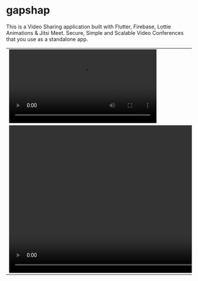 # gapshap

This is a Video Sharing application built with Flutter, Firebase, Lottie Animations & Jitsi Meet. Secure, Simple and Scalable Video Conferences that you use as a standalone app.

<!-- ## Login Preview
https://user-images.githubusercontent.com/74100292/190270404-1200c699-b5e4-40f0-917c-dba8423d4131.mp4

## Join Meeting Preview
https://user-images.githubusercontent.com/74100292/190270437-5c6e9f2a-fe7b-4c39-aa45-ba00f20bf52f.mp4

## Create Meeting Preview
https://user-images.githubusercontent.com/74100292/190270449-bfbaf46f-213d-4a04-b0a8-2745a5aa0c89.mp4

## Meeting History Preview
https://user-images.githubusercontent.com/74100292/190270468-bf14cf04-953a-4cd0-b9cc-cfa432765a6b.mp4

## Logout Preview
https://user-images.githubusercontent.com/74100292/190270472-2ab9e838-09d9-426c-95c0-f8cc008cbbc4.mp4
 -->
<table>
  <tr>
    <td>
      <video src="https://user-images.githubusercontent.com/74100292/190270404-1200c699-b5e4-40f0-917c-dba8423d4131.mp4" controls width="400"></video>
    </td>
    <td>
      <video src="https://user-images.githubusercontent.com/74100292/190270437-5c6e9f2a-fe7b-4c39-aa45-ba00f20bf52f.mp4" controls width="400"></video>
    </td>
    <td>
      <video src="https://user-images.githubusercontent.com/74100292/190270449-bfbaf46f-213d-4a04-b0a8-2745a5aa0c89.mp4" controls width="400"></video>
    </td>
  </tr>
  <tr>
    <td>
      <video src="https://user-images.githubusercontent.com/74100292/190270472-2ab9e838-09d9-426c-95c0-f8cc008cbbc4.mp4" controls width="800"></video>
    </td>
    <td>
      <video src="https://user-images.githubusercontent.com/74100292/190270468-bf14cf04-953a-4cd0-b9cc-cfa432765a6b.mp4" controls width="400"></video>
    </td>
  </tr>
</table>
